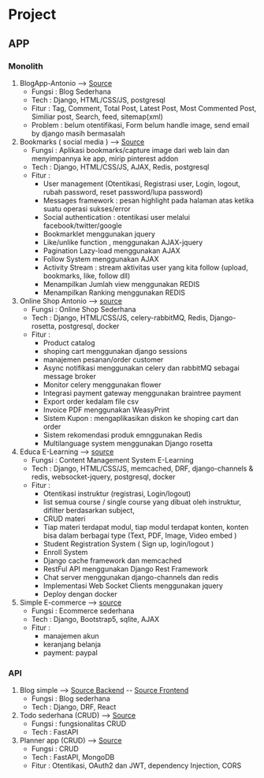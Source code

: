# Project

## APP
### Monolith
1. BlogApp-Antonio --> [Source](https://github.com/ArisDjango/BlogAntonio) 
    - Fungsi    : Blog Sederhana
    - Tech      : Django, HTML/CSS/JS, postgresql
    - Fitur     : Tag, Comment, Total Post, Latest Post, Most Commented Post, Similiar post, Search, feed, sitemap(xml)
    - Problem   : belum otentifikasi, Form belum handle image, send email by django masih bermasalah
2. Bookmarks ( social media ) --> [Source](https://github.com/ArisDjango/SosmedAntonio)
    - Fungsi    : Aplikasi bookmarks/capture image dari web lain dan menyimpannya ke app, mirip pinterest addon
    - Tech      : Django, HTML/CSS/JS, AJAX, Redis, postgresql
    - Fitur     :
        - User management (Otentikasi, Registrasi user, Login, logout, rubah password, reset password/lupa password)
        - Messages framework : pesan highlight pada halaman atas ketika suatu operasi sukses/error
        - Social authentication : otentikasi user melalui facebook/twitter/google
        - Bookmarklet menggunakan jquery 
        - Like/unlike function , menggunakan AJAX-jquery
        - Pagination Lazy-load menggunakan AJAX
        - Follow System menggunakan AJAX
        - Activity Stream : stream aktivitas user yang kita follow (upload, bookmarks, like, follow dll)
        - Menampilkan Jumlah view menggunakan REDIS
        - Menampilkan Ranking menggunakan REDIS
 3. Online Shop Antonio --> [source](https://github.com/ArisDjango/OnlineShopAntonioReborn2)
    - Fungsi        : Online Shop Sederhana
    - Tech          : Django, HTML/CSS/JS, celery-rabbitMQ, Redis, Django-rosetta, postgresql, docker
    - Fitur         :
        - Product catalog
        - shoping cart menggunakan django sessions
        - manajemen pesanan/order customer
        - Async notifikasi menggunakan celery dan rabbitMQ sebagai message broker
        - Monitor celery menggunakan flower
        - Integrasi payment gateway menggunakan braintree payment
        - Export order kedalam file csv
        - Invoice PDF menggunakan WeasyPrint
        - Sistem Kupon : mengaplikasikan diskon ke shoping cart dan order
        - Sistem rekomendasi produk emnggunakan Redis
        - Multilanguage system menggunakan Django rosetta
 4. Educa E-Learning --> [source](https://github.com/ArisDjango/EducaAntonio)
    - Fungsi        : Content Management System E-Learning
    - Tech          : Django, HTML/CSS/JS, memcached, DRF, django-channels & redis, websocket-jquery, postgresql, docker
    - Fitur         : 
        - Otentikasi instruktur (registrasi, Login/logout)
        - list semua course / single course yang dibuat oleh instruktur, difilter berdasarkan subject, 
        - CRUD materi
        - Tiap materi terdapat modul, tiap modul terdapat konten, konten bisa dalam berbagai type (Text, PDF, Image, Video embed ) 
        - Student Registration System ( Sign up, login/logout )
        - Enroll System
        - Django cache framework dan memcached
        - RestFul API menggunakan Django Rest Framework
        - Chat server menggunakan django-channels dan redis
        - Implementasi Web Socket Clients menggunakan jquery
        - Deploy dengan docker
  5. Simple E-commerce --> [source](https://github.com/ArisDjango/ecomVery)
     - Fungsi       : Ecommerce sederhana
     - Tech         : Django, Bootstrap5, sqlite, AJAX
     - Fitur        :
        - manajemen akun
        - keranjang belanja
        - payment: paypal
  ### API
  1. Blog simple --> [Source Backend](https://github.com/ArisDjango/CrudVeryAcademy) -- [Source Frontend](https://github.com/ArisDjango/CrudVeryAcademyReact2)
     - Fungsi       : Blog sederhana
     - Tech         : Django, DRF, React
  2. Todo sederhana (CRUD) --> [Source](https://github.com/ArisPython/fastapi/tree/planner-sql/todos)
     - Fungsi       : fungsionalitas CRUD
     - Tech         : FastAPI
  3. Planner app (CRUD) --> [Source](https://github.com/ArisPython/fastapi/tree/planner-sql/planner)
     - Fungsi       : CRUD
     - Tech         : FastAPI, MongoDB
     - Fitur        : Otentikasi, OAuth2 dan JWT, dependency Injection, CORS
